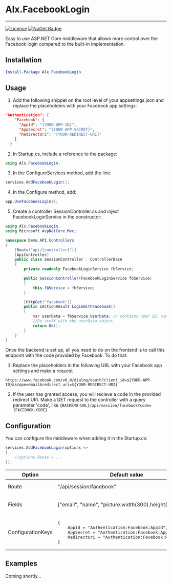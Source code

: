 # Alx.FacebookLogin
---
[![License](https://img.shields.io/:license-MIT-blue.svg)](https://licenses.nuget.org/MIT) [![NuGet Badge](https://buildstats.info/nuget/Alx.FacebookLogin)](https://www.nuget.org/packages/Alx.FacebookLogin/) 

Easy to use ASP.NET Core middleware that allows more control over the Facebook login compared to the built-in implementation.

## Installation
```powershell
Install-Package Alx.FacebookLogin
```
## Usage
1. Add the following snippet on the root level of your appsettings.json and replace the placeholders with your Facebook app settings:
```json
"Authentication": {
    "Facebook": {
      "AppId": "{YOUR-APP-ID}",
      "AppSecret": "{YOUR-APP-SECRET}",
      "RedirectUri": "{YOUR-REDIRECT-URI}"
    }
  }
```
2. In Startup.cs, include a reference to the package:
```cs
using Alx.FacebookLogin;
```
3. In the ConfigureServices method, add the line:
```cs
services.AddFacebookLogin();
```
4. In the Configure method, add:
```cs
app.UseFacebookLogin();
```
5. Create a controller SessionController.cs and inject FacebookLoginService in the constructor:
```cs
using Alx.FacebookLogin;
using Microsoft.AspNetCore.Mvc;

namespace Demo.API.Controllers
{
    [Route("api/[controller]")]
    [ApiController]
    public class SessionController : ControllerBase
    {
        private readonly FacebookLoginService fbService;

        public SessionController(FacebookLoginService fbService)
        {
            this.fbService = fbService;
        }

        [HttpGet("facebook")]
        public IActionResult LoginWithFacebook()
        {
            var userData = fbService.UserData; // contains user ID, name, email (if provided) and picture url
            //Do stuff with the userData object
            return Ok();
        }
    }
}
```
Once the backend is set up, all you need to do on the frontend is to call this endpoint with the code provided by Facebook. To do that:
1. Replace the placeholders in the following URL with your Facebook app settings and make a request
```
https://www.facebook.com/v6.0/dialog/oauth?client_id=${YOUR-APP-ID}&scope=email&redirect_uri=${YOUR-REDIRECT-URI}
```
2. If the user has granted access, you will recieve a code in the provided redirect URI. Make a GET request to the controller with a query parameter 'code', like ```{BACKEND-URL}/api/session/facebook?code={FACEBOOK-CODE}```

## Configuration
You can configure the middleware when adding it in the Startup.cs:
```cs
services.AddFacebookLogin(options =>
{
    //options.Route = ...
});
```

<table>
    <thead>
        <tr>
            <th>Option</th>
            <th>Default value</th>
            <th>Description</th>
        </tr>
    </thead>
    <tbody>
        <tr>
            <td>Route</td>
            <td>"/api/session/facebook"</td>
            <td>The route to your controller</td>
        </tr>
        <tr>
            <td>Fields</td>
            <td>["email", "name", "picture.width(300).height(300)"]</td>
            <td>Fields that will be requested from Facebook</td>
        </tr>
        <tr>
            <td>ConfigurationKeys</td>
            <td>
                <pre lang="cs">{
    AppId = "Authentication:Facebook:AppId",
    AppSecret = "Authentication:Facebook:AppSecret",
    RedirectUri = "Authentication:Facebook:RedirectUri"
}</pre>     </td>
            <td>Configuration keys pointing to your appsettings.json</td>
        </tr>
    </tbody>
</table>

## Examples
Coming shortly...
